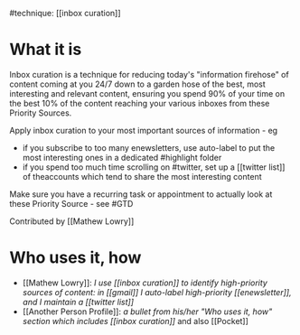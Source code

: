 #technique: [[inbox curation]]
# What it is
Inbox curation is a technique for reducing today's "information firehose" of content coming at you 24/7 down to a garden hose of the best, most interesting and relevant content, ensuring you spend 90% of your time on the best 10% of the content reaching your various inboxes from these Priority Sources.

Apply inbox curation to your most important sources of information - eg
* if you subscribe to too many enewsletters, use auto-label to put the most interesting ones in a dedicated #highlight folder
* if you spend too much time scrolling on #twitter, set up a [[twitter list]] of theaccounts which tend to share the most interesting content

Make sure you have a recurring task or appointment to actually look at these Priority Source - see #GTD

Contributed by [[Mathew Lowry]]

# Who uses it, how

* [[Mathew Lowry]]: *I use  [[inbox curation]] to identify high-priority sources of content: in [[gmail]] I auto-label high-priority [[enewsletter]], and I maintain a [[twitter list]]*
* [[Another Person Profile]]: *a bullet from his/her "Who uses it, how" section which includes [[inbox curation]]* and also [[Pocket]]